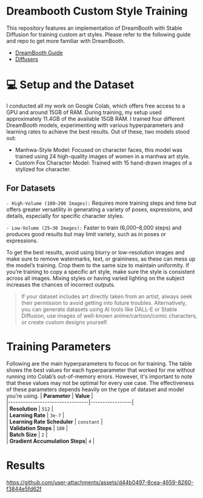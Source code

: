# Dreambooth Custom Style Training
This repository features an implementation of DreamBooth with Stable Diffusion for training custom art styles. Please refer to the following guide and repo to get more familiar with DreamBooth. 
- [DreamBooth Guide](https://huggingface.co/docs/diffusers/en/training/dreambooth)
- [Diffusers](https://github.com/ShivamShrirao/diffusers/tree/main/examples/dreambooth)

# 💻 Setup and the Dataset
I conducted all my work on Google Colab, which offers free access to a GPU and around 15GB of RAM. During training, my setup used approximately 11.4GB of the available 15GB RAM. I trained four different DreamBooth models, experimenting with various hyperparameters and learning rates to achieve the best results. Out of these, two models stood out:

- Manhwa-Style Model: Focused on character faces, this model was trained using 24 high-quality images of women in a manhwa art style.
- Custom Fox Character Model: Trained with 15 hand-drawn images of a stylized fox character.
  
## For Datasets
`- High-Volume (100–200 Images):` Requires more training steps and time but offers greater versatility in generating a variety of poses, expressions, and details, especially for specific character styles.

`- Low-Volume (25–30 Images):` Faster to train (6,000–8,000 steps) and produces good results but may limit variety, such as in poses or expressions.

To get the best results, avoid using blurry or low-resolution images and make sure to remove watermarks, text, or graininess, as these can mess up the model’s training. Crop them to the same size to maintain uniformity. If you’re training to copy a specific art style, make sure the style is consistent across all images. Mixing styles or having varied lighting on the subject increases the chances of incorrect outputs. 
> If your dataset includes art directly taken from an artist, always seek their permission to avoid getting into future troubles. Alternatively, you can generate datasets using AI tools like DALL-E or Stable Diffusion, use images of well-known anime/cartoon/comic characters, or create custom designs yourself.


# Training Parameters
Following are the main hyperparameters to focus on for training. The table shows the best values for each hyperparameter that worked for me without running into Colab’s out-of-memory errors. However, it's important to note that these values may not be optimal for every use case. The effectiveness of these parameters depends heavily on the type of dataset and model you're using.
| **Parameter**                  | **Value**       |  
|---------------------------------|-----------------|  
| **Resolution**                 | `512`           |  
| **Learning Rate**              | `3e-7`          |  
| **Learning Rate Scheduler**    | `constant`      |  
| **Validation Steps**           | `100`           |  
| **Batch Size**                 | `2`             |  
| **Gradient Accumulation Steps**| `4`             |  

# Results


https://github.com/user-attachments/assets/d44b0497-8cea-4659-8260-f3844e5fd62f



